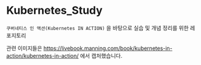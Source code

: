 # Kubernetes_Study
`쿠버네티스 인 액션(Kubernetes IN ACTION)` 을 바탕으로 실습 및 개념 정리를 위한 레포지토리

관련 이미지들은 https://livebook.manning.com/book/kubernetes-in-action/kubernetes-in-action/ 에서 캡처했습니다.

